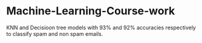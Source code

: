 # Machine-Learning-Course-work
KNN and Decisioon tree models with 93% and 92% accuracies respectively to classify spam and non spam emails.
